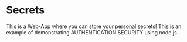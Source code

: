 # Secrets
This is a Web-App where you can store your personal secrets! 
This is an example of demonstrating AUTHENTICATION SECURITY using node.js
